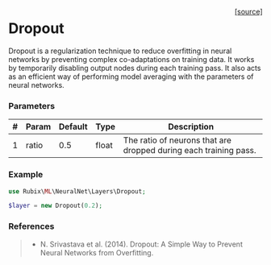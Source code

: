 <span style="float:right;"><a href="https://github.com/RubixML/RubixML/blob/master/src/NeuralNet/Layers/Dropout.php">[source]</a></span>

# Dropout
Dropout is a regularization technique to reduce overfitting in neural networks by preventing complex co-adaptations on training data. It works by temporarily disabling output nodes during each training pass. It also acts as an efficient way of performing model averaging with the parameters of neural networks.

### Parameters
| # | Param | Default | Type | Description |
|---|---|---|---|---|
| 1 | ratio | 0.5 | float | The ratio of neurons that are dropped during each training pass. |

### Example
```php
use Rubix\ML\NeuralNet\Layers\Dropout;

$layer = new Dropout(0.2);
```

### References
>- N. Srivastava et al. (2014). Dropout: A Simple Way to Prevent Neural Networks from Overfitting.